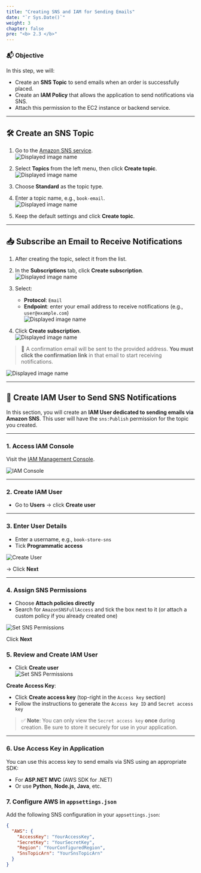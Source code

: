 ```yaml
---
title: "Creating SNS and IAM for Sending Emails"
date: "`r Sys.Date()`"
weight: 3
chapter: false
pre: "<b> 2.3 </b>"
---
```


### 📬 Objective

In this step, we will:

- Create an **SNS Topic** to send emails when an order is successfully placed.
- Create an **IAM Policy** that allows the application to send notifications via SNS.
- Attach this permission to the EC2 instance or backend service.

---

## 🛠️ Create an SNS Topic

1. Go to the [Amazon SNS service](https://console.aws.amazon.com/sns/v3/home).  
   ![Displayed image name](/images/2.prerequisite/image.png)

2. Select **Topics** from the left menu, then click **Create topic**.  
   ![Displayed image name](/images/2.prerequisite/image2.png)

3. Choose **Standard** as the topic type.  
4. Enter a topic name, e.g., `book-email`.  
   ![Displayed image name](/images/2.prerequisite/image3.png)

5. Keep the default settings and click **Create topic**.

---

## 📥 Subscribe an Email to Receive Notifications

1. After creating the topic, select it from the list.
2. In the **Subscriptions** tab, click **Create subscription**.  
   ![Displayed image name](/images/2.prerequisite/image4.png)

3. Select:
   - **Protocol**: `Email`
   - **Endpoint**: enter your email address to receive notifications (e.g., `user@example.com`)  
     ![Displayed image name](/images/2.prerequisite/Untitled.png)

4. Click **Create subscription**.  
   ![Displayed image name](/images/2.prerequisite/image9.png)

> 📧 A confirmation email will be sent to the provided address. **You must click the confirmation link** in that email to start receiving notifications.

![Displayed image name](/images/2.prerequisite/image10.png)

---

## 🔐 Create IAM User to Send SNS Notifications

In this section, you will create an **IAM User dedicated to sending emails via Amazon SNS**. This user will have the `sns:Publish` permission for the topic you created.

---

### 1. Access IAM Console

Visit the [IAM Management Console](https://us-east-1.console.aws.amazon.com/iamv2/home?region=us-east-1#/home).

![IAM Console](/images/2.prerequisite/image5.png)

---

### 2. Create IAM User

- Go to **Users** → click **Create user**

---

### 3. Enter User Details

- Enter a username, e.g., `book-store-sns`
- Tick **Programmatic access**  

![Create User](/images/2.prerequisite/image6.png)

→ Click **Next**

---

### 4. Assign SNS Permissions

- Choose **Attach policies directly**
- Search for `AmazonSNSFullAccess` and tick the box next to it (or attach a custom policy if you already created one)

![Set SNS Permissions](/images/2.prerequisite/image7.png)

Click **Next**

### 5. Review and Create IAM User

- Click **Create user**  
  ![Set SNS Permissions](/images/2.prerequisite/image8.png)

**Create Access Key**:

- Click **Create access key** (top-right in the `Access key` section)
- Follow the instructions to generate the `Access key ID` and `Secret access key`

> ✅ **Note**: You can only view the `Secret access key` **once** during creation. Be sure to store it securely for use in your application.

---

### 6. Use Access Key in Application

You can use this access key to send emails via SNS using an appropriate SDK:

- For **ASP.NET MVC** (AWS SDK for .NET)  
- Or use **Python**, **Node.js**, **Java**, etc.

### 7. Configure AWS in `appsettings.json`

Add the following SNS configuration in your `appsettings.json`:

```json
{
  "AWS": {
    "AccessKey": "YourAccessKey",
    "SecretKey": "YourSecretKey",
    "Region": "YourConfiguredRegion",
    "SnsTopicArn": "YourSnsTopicArn"
  }
}
